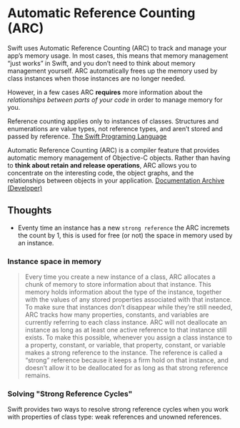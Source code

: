 # Automatic Reference Counting (ARC)

Swift uses Automatic Reference Counting (ARC) to track and manage your app’s memory usage. In most cases, this means that memory management “just works” in Swift, and you don’t need to think about memory management yourself. ARC automatically frees up the memory used by class instances when those instances are no longer needed.

However, in a few cases ARC **requires** more information about the *relationships between parts of your code* in order to manage memory for you. 

Reference counting applies only to instances of classes. Structures and enumerations are value types, not reference types, and aren’t stored and passed by reference.
[The Swift Programing Language](https://docs.swift.org/swift-book/LanguageGuide/AutomaticReferenceCounting.html)

Automatic Reference Counting (ARC) is a compiler feature that provides automatic memory management of Objective-C objects. Rather than having to **think about retain and release operations**, ARC allows you to concentrate on the interesting code, the object graphs, and the relationships between objects in your application. [Documentation Archive (Developer)](https://developer.apple.com/library/archive/releasenotes/ObjectiveC/RN-TransitioningToARC/Introduction/Introduction.html)

## Thoughts

- Eventy time an instance has a new `strong reference` the ARC incremets the count by 1, this is used for free (or not) the space in memory used by an instance. 

### Instance space in memory
> Every time you create a new instance of a class, ARC allocates a chunk of memory to store information about that instance. This memory holds information about the type of the instance, together with the values of any stored properties associated with that instance.
To make sure that instances don’t disappear while they’re still needed, ARC tracks how many properties, constants, and variables are currently referring to each class instance. ARC will not deallocate an instance as long as at least one active reference to that instance still exists.
To make this possible, whenever you assign a class instance to a property, constant, or variable, that property, constant, or variable makes a strong reference to the instance. The reference is called a “strong” reference because it keeps a firm hold on that instance, and doesn’t allow it to be deallocated for as long as that strong reference remains.

### Solving "Strong Reference Cycles"

Swift provides two ways to resolve strong reference cycles when you work with properties of class type: weak references and unowned references.
